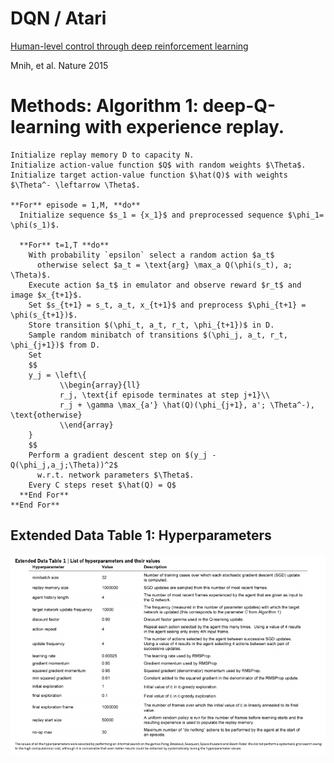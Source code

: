 # DQN / Atari

[Human-level control through deep reinforcement
learning](https://storage.googleapis.com/deepmind-media/dqn/DQNNaturePaper.pdf)

Mnih, et al. Nature 2015

# Methods: Algorithm 1: deep-Q-learning with experience replay.

```
Initialize replay memory D to capacity N.
Initialize action-value function $Q$ with random weights $\Theta$.
Initialize target action-value function $\hat(Q)$ with weights $\Theta^- \leftarrow \Theta$.

**For** episode = 1,M, **do**
  Initialize sequence $s_1 = {x_1}$ and preprocessed sequence $\phi_1= \phi(s_1)$.
  
  **For** t=1,T **do**
    With probability `epsilon` select a random action $a_t$
      otherwise select $a_t = \text{arg} \max_a Q(\phi(s_t), a; \Theta)$.
    Execute action $a_t$ in emulator and observe reward $r_t$ and image $x_{t+1}$.
    Set $s_{t+1} = s_t, a_t, x_{t+1}$ and preprocess $\phi_{t+1} = \phi(s_{t+1})$.
    Store transition $(\phi_t, a_t, r_t, \phi_{t+1})$ in D.
    Sample random minibatch of transitions $(\phi_j, a_t, r_t, \phi_{j+1})$ from D.
    Set 
    $$
    y_j = \left\{
           \\begin{array}{ll}
           r_j, \text{if episode terminates at step j+1}\\
           r_j + \gamma \max_{a'} \hat(Q)(\phi_{j+1}, a'; \Theta^-), \text{otherwise}
           \\end{array}
    }
    $$
    Perform a gradient descent step on $(y_j - Q(\phi_j,a_j;\Theta))^2$
      w.r.t. network parameters $\Theta$.
    Every C steps reset $\hat(Q) = Q$
  **End For**
**End For**
```

## Extended Data Table 1: Hyperparameters

![DQN hyperparams](dqn_hyperparams.png)
